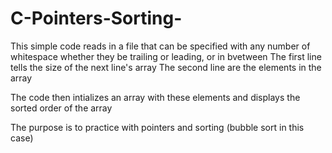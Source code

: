 # C-Pointers-Sorting-

This simple code reads in a file that can be specified with any number of whitespace whether they be trailing or leading, or in bvetween
The first line tells the size of the next line's array
The second line are the elements in the array

The code then intializes an array with these elements and displays the sorted order of the array

The purpose is to practice with pointers and sorting (bubble sort in this case)
